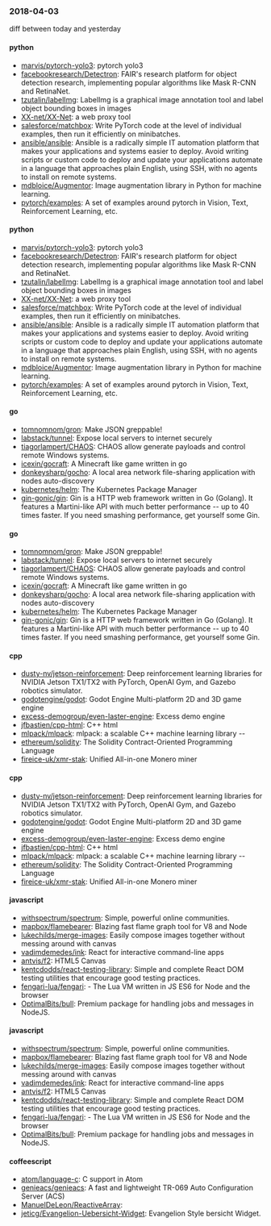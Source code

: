 ### 2018-04-03
diff between today and yesterday

#### python
* [marvis/pytorch-yolo3](https://github.com/marvis/pytorch-yolo3): pytorch yolo3
* [facebookresearch/Detectron](https://github.com/facebookresearch/Detectron): FAIR's research platform for object detection research, implementing popular algorithms like Mask R-CNN and RetinaNet.
* [tzutalin/labelImg](https://github.com/tzutalin/labelImg):  LabelImg is a graphical image annotation tool and label object bounding boxes in images
* [XX-net/XX-Net](https://github.com/XX-net/XX-Net): a web proxy tool
* [salesforce/matchbox](https://github.com/salesforce/matchbox): Write PyTorch code at the level of individual examples, then run it efficiently on minibatches.
* [ansible/ansible](https://github.com/ansible/ansible): Ansible is a radically simple IT automation platform that makes your applications and systems easier to deploy. Avoid writing scripts or custom code to deploy and update your applications automate in a language that approaches plain English, using SSH, with no agents to install on remote systems.
* [mdbloice/Augmentor](https://github.com/mdbloice/Augmentor): Image augmentation library in Python for machine learning.
* [pytorch/examples](https://github.com/pytorch/examples): A set of examples around pytorch in Vision, Text, Reinforcement Learning, etc.

#### python
* [marvis/pytorch-yolo3](https://github.com/marvis/pytorch-yolo3): pytorch yolo3
* [facebookresearch/Detectron](https://github.com/facebookresearch/Detectron): FAIR's research platform for object detection research, implementing popular algorithms like Mask R-CNN and RetinaNet.
* [tzutalin/labelImg](https://github.com/tzutalin/labelImg):  LabelImg is a graphical image annotation tool and label object bounding boxes in images
* [XX-net/XX-Net](https://github.com/XX-net/XX-Net): a web proxy tool
* [salesforce/matchbox](https://github.com/salesforce/matchbox): Write PyTorch code at the level of individual examples, then run it efficiently on minibatches.
* [ansible/ansible](https://github.com/ansible/ansible): Ansible is a radically simple IT automation platform that makes your applications and systems easier to deploy. Avoid writing scripts or custom code to deploy and update your applications automate in a language that approaches plain English, using SSH, with no agents to install on remote systems.
* [mdbloice/Augmentor](https://github.com/mdbloice/Augmentor): Image augmentation library in Python for machine learning.
* [pytorch/examples](https://github.com/pytorch/examples): A set of examples around pytorch in Vision, Text, Reinforcement Learning, etc.

#### go
* [tomnomnom/gron](https://github.com/tomnomnom/gron): Make JSON greppable!
* [labstack/tunnel](https://github.com/labstack/tunnel): Expose local servers to internet securely
* [tiagorlampert/CHAOS](https://github.com/tiagorlampert/CHAOS):  CHAOS allow generate payloads and control remote Windows systems.
* [icexin/gocraft](https://github.com/icexin/gocraft): A Minecraft like game written in go
* [donkeysharp/gocho](https://github.com/donkeysharp/gocho): A local area network file-sharing application with nodes auto-discovery
* [kubernetes/helm](https://github.com/kubernetes/helm): The Kubernetes Package Manager
* [gin-gonic/gin](https://github.com/gin-gonic/gin): Gin is a HTTP web framework written in Go (Golang). It features a Martini-like API with much better performance -- up to 40 times faster. If you need smashing performance, get yourself some Gin.

#### go
* [tomnomnom/gron](https://github.com/tomnomnom/gron): Make JSON greppable!
* [labstack/tunnel](https://github.com/labstack/tunnel): Expose local servers to internet securely
* [tiagorlampert/CHAOS](https://github.com/tiagorlampert/CHAOS):  CHAOS allow generate payloads and control remote Windows systems.
* [icexin/gocraft](https://github.com/icexin/gocraft): A Minecraft like game written in go
* [donkeysharp/gocho](https://github.com/donkeysharp/gocho): A local area network file-sharing application with nodes auto-discovery
* [kubernetes/helm](https://github.com/kubernetes/helm): The Kubernetes Package Manager
* [gin-gonic/gin](https://github.com/gin-gonic/gin): Gin is a HTTP web framework written in Go (Golang). It features a Martini-like API with much better performance -- up to 40 times faster. If you need smashing performance, get yourself some Gin.

#### cpp
* [dusty-nv/jetson-reinforcement](https://github.com/dusty-nv/jetson-reinforcement): Deep reinforcement learning libraries for NVIDIA Jetson TX1/TX2 with PyTorch, OpenAI Gym, and Gazebo robotics simulator.
* [godotengine/godot](https://github.com/godotengine/godot): Godot Engine  Multi-platform 2D and 3D game engine
* [excess-demogroup/even-laster-engine](https://github.com/excess-demogroup/even-laster-engine): Excess demo engine
* [jfbastien/cpp-html](https://github.com/jfbastien/cpp-html): C++ html
* [mlpack/mlpack](https://github.com/mlpack/mlpack): mlpack: a scalable C++ machine learning library --
* [ethereum/solidity](https://github.com/ethereum/solidity): The Solidity Contract-Oriented Programming Language
* [fireice-uk/xmr-stak](https://github.com/fireice-uk/xmr-stak): Unified All-in-one Monero miner

#### cpp
* [dusty-nv/jetson-reinforcement](https://github.com/dusty-nv/jetson-reinforcement): Deep reinforcement learning libraries for NVIDIA Jetson TX1/TX2 with PyTorch, OpenAI Gym, and Gazebo robotics simulator.
* [godotengine/godot](https://github.com/godotengine/godot): Godot Engine  Multi-platform 2D and 3D game engine
* [excess-demogroup/even-laster-engine](https://github.com/excess-demogroup/even-laster-engine): Excess demo engine
* [jfbastien/cpp-html](https://github.com/jfbastien/cpp-html): C++ html
* [mlpack/mlpack](https://github.com/mlpack/mlpack): mlpack: a scalable C++ machine learning library --
* [ethereum/solidity](https://github.com/ethereum/solidity): The Solidity Contract-Oriented Programming Language
* [fireice-uk/xmr-stak](https://github.com/fireice-uk/xmr-stak): Unified All-in-one Monero miner

#### javascript
* [withspectrum/spectrum](https://github.com/withspectrum/spectrum): Simple, powerful online communities.
* [mapbox/flamebearer](https://github.com/mapbox/flamebearer): Blazing fast flame graph tool for V8 and Node 
* [lukechilds/merge-images](https://github.com/lukechilds/merge-images): Easily compose images together without messing around with canvas
* [vadimdemedes/ink](https://github.com/vadimdemedes/ink):  React for interactive command-line apps
* [antvis/f2](https://github.com/antvis/f2):  HTML5 Canvas
* [kentcdodds/react-testing-library](https://github.com/kentcdodds/react-testing-library):  Simple and complete React DOM testing utilities that encourage good testing practices.
* [fengari-lua/fengari](https://github.com/fengari-lua/fengari):   - The Lua VM written in JS ES6 for Node and the browser
* [OptimalBits/bull](https://github.com/OptimalBits/bull): Premium package for handling jobs and messages in NodeJS.

#### javascript
* [withspectrum/spectrum](https://github.com/withspectrum/spectrum): Simple, powerful online communities.
* [mapbox/flamebearer](https://github.com/mapbox/flamebearer): Blazing fast flame graph tool for V8 and Node 
* [lukechilds/merge-images](https://github.com/lukechilds/merge-images): Easily compose images together without messing around with canvas
* [vadimdemedes/ink](https://github.com/vadimdemedes/ink):  React for interactive command-line apps
* [antvis/f2](https://github.com/antvis/f2):  HTML5 Canvas
* [kentcdodds/react-testing-library](https://github.com/kentcdodds/react-testing-library):  Simple and complete React DOM testing utilities that encourage good testing practices.
* [fengari-lua/fengari](https://github.com/fengari-lua/fengari):   - The Lua VM written in JS ES6 for Node and the browser
* [OptimalBits/bull](https://github.com/OptimalBits/bull): Premium package for handling jobs and messages in NodeJS.

#### coffeescript
* [atom/language-c](https://github.com/atom/language-c): C support in Atom
* [genieacs/genieacs](https://github.com/genieacs/genieacs): A fast and lightweight TR-069 Auto Configuration Server (ACS)
* [ManuelDeLeon/ReactiveArray](https://github.com/ManuelDeLeon/ReactiveArray): 
* [jeticg/Evangelion-Uebersicht-Widget](https://github.com/jeticg/Evangelion-Uebersicht-Widget): Evangelion Style bersicht Widget.
